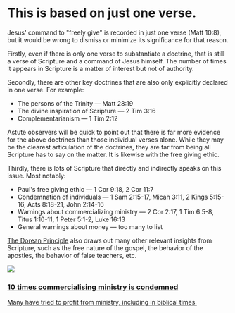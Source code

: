 
# This is based on just one verse.

Jesus' command to "freely give" is recorded in just one verse (Matt 10:8), but it would be wrong to dismiss or minimize its significance for that reason.

Firstly, even if there is only one verse to substantiate a doctrine, that is still a verse of Scripture and a command of Jesus himself. The number of times it appears in Scripture is a matter of interest but not of authority.

Secondly, there are other key doctrines that are also only explicitly declared in one verse. For example:

 * The persons of the Trinity &mdash; Matt 28:19
 * The divine inspiration of Scripture &mdash; 2 Tim 3:16
 * Complementarianism &mdash; 1 Tim 2:12

Astute observers will be quick to point out that there is far more evidence for the above doctrines than those individual verses alone. While they may be the clearest articulation of the doctrines, they are far from being all Scripture has to say on the matter. It is likewise with the free giving ethic.

Thirdly, there is lots of Scripture that directly and indirectly speaks on this issue. Most notably:

 * Paul's free giving ethic &mdash; 1 Cor 9:18, 2 Cor 11:7
 * Condemnation of individuals &mdash; 1 Sam 2:15-17, Micah 3:11, 2 Kings 5:15-16, Acts 8:18-21, John 2:14-16
 * Warnings about commercializing ministry &mdash; 2 Cor 2:17, 1 Tim 6:5-8, Titus 1:10-11, 1 Peter 5:1-2, Luke 16:13
 * General warnings about money &mdash; too many to list

[The Dorean Principle](https://thedoreanprinciple.org/) also draws out many other relevant insights from Scripture, such as the free nature of the gospel, the behavior of the apostles, the behavior of false teachers, etc.

<a class='article-preview' href='/articles/commerce-condemned/'>
    <img src='/_assets/articles/commerce-condemned.jpg'>
    <div>
        <h3>10 times commercialising ministry is condemned</h3>
        <p>Many have tried to profit from ministry, including in biblical times.</p>
    </div>
</a>
